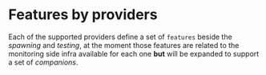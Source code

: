 # Features by providers

Each of the supported providers define a set of `features` beside the _spawning_ and _testing_, at the moment those features are related to the monitoring side infra available for each one **but** will be expanded to support a set of _companions_.
